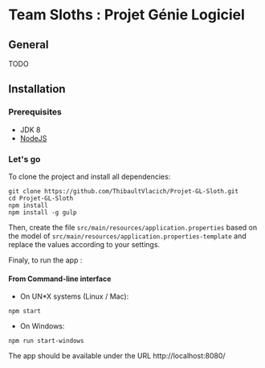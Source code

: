 # Team Sloths : Projet Génie Logiciel

## General

TODO

## Installation

### Prerequisites

* JDK 8
* [NodeJS](https://nodejs.org/)

### Let's go

To clone the project and install all dependencies:
```
git clone https://github.com/ThibaultVlacich/Projet-GL-Sloth.git
cd Projet-GL-Sloth
npm install
npm install -g gulp
```

Then, create the file `src/main/resources/application.properties` based on the model of `src/main/resources/application.properties-template` and replace the values according to your settings.

Finaly, to run the app :

#### From Command-line interface
* On UN*X systems (Linux / Mac):
```
npm start
```

* On Windows:
```
npm run start-windows
```

The app should be available under the URL http://localhost:8080/
